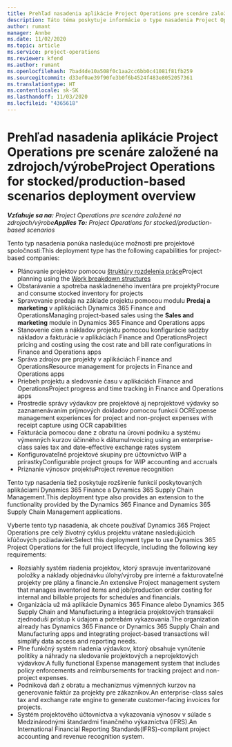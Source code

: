 ```yaml
---
title: Prehľad nasadenia aplikácie Project Operations pre scenáre založené na zdrojoch/výrobe
description: Táto téma poskytuje informácie o type nasadenia Project Operations pre scenáre založené na zdrojoch/výrobe.
author: rumant
manager: Annbe
ms.date: 11/02/2020
ms.topic: article
ms.service: project-operations
ms.reviewer: kfend
ms.author: rumant
ms.openlocfilehash: 7bad4de10a508f0c1aa2cc6bb0c41081f81fb259
ms.sourcegitcommit: d33ef0ae39f90fe3b0f6b4524f483e8052057361
ms.translationtype: HT
ms.contentlocale: sk-SK
ms.lasthandoff: 11/03/2020
ms.locfileid: "4365618"
---
```

# <a name="project-operations-for-stockedproduction-based-scenarios-deployment-overview"></a><span data-ttu-id="6efc7-103">Prehľad nasadenia aplikácie Project Operations pre scenáre založené na zdrojoch/výrobe</span><span class="sxs-lookup"><span data-stu-id="6efc7-103">Project Operations for stocked/production-based scenarios deployment overview</span></span>

<span data-ttu-id="6efc7-104">_**Vzťahuje sa na:** Project Operations pre scenáre založené na zdrojoch/výrobe_</span><span class="sxs-lookup"><span data-stu-id="6efc7-104">_**Applies To:** Project Operations for stocked/production-based scenarios_</span></span>


<span data-ttu-id="6efc7-105">Tento typ nasadenia ponúka nasledujúce možnosti pre projektové spoločnosti:</span><span class="sxs-lookup"><span data-stu-id="6efc7-105">This deployment type has the following capabilities for project-based companies:</span></span>

- <span data-ttu-id="6efc7-106">Plánovanie projektov pomocou [štruktúry rozdelenia práce](work-breakdown-structures.md)</span><span class="sxs-lookup"><span data-stu-id="6efc7-106">Project planning using the [Work breakdown structures](work-breakdown-structures.md)</span></span>
- <span data-ttu-id="6efc7-107">Obstarávanie a spotreba naskladneného inventára pre projekty</span><span class="sxs-lookup"><span data-stu-id="6efc7-107">Procure and consume stocked inventory for projects</span></span>
- <span data-ttu-id="6efc7-108">Spravovanie predaja na základe projektu pomocou modulu **Predaj a marketing** v aplikáciách Dynamics 365 Finance and Operations</span><span class="sxs-lookup"><span data-stu-id="6efc7-108">Managing project-based sales using the **Sales and marketing** module in Dynamics 365 Finance and Operations apps</span></span>
- <span data-ttu-id="6efc7-109">Stanovenie cien a nákladov projektu pomocou konfigurácie sadzby nákladov a fakturácie v aplikáciách Finance and Operations</span><span class="sxs-lookup"><span data-stu-id="6efc7-109">Project pricing and costing using the cost rate and bill rate configurations in Finance and Operations apps</span></span>
- <span data-ttu-id="6efc7-110">Správa zdrojov pre projekty v aplikáciách Finance and Operations</span><span class="sxs-lookup"><span data-stu-id="6efc7-110">Resource management for projects in Finance and Operations apps</span></span>
- <span data-ttu-id="6efc7-111">Priebeh projektu a sledovanie času v aplikáciách Finance and Operations</span><span class="sxs-lookup"><span data-stu-id="6efc7-111">Project progress and time tracking in Finance and Operations apps</span></span>
- <span data-ttu-id="6efc7-112">Prostredie správy výdavkov pre projektové aj neprojektové výdavky so zaznamenávaním príjmových dokladov pomocou funkcií OCR</span><span class="sxs-lookup"><span data-stu-id="6efc7-112">Expense management experiences for project and non-project expenses with receipt capture using OCR capabilities</span></span>
- <span data-ttu-id="6efc7-113">Fakturácia pomocou dane z obratu na úrovni podniku a systému výmenných kurzov účinného k dátumu</span><span class="sxs-lookup"><span data-stu-id="6efc7-113">Invoicing using an enterprise-class sales tax and date-effective exchange rates system</span></span>
- <span data-ttu-id="6efc7-114">Konfigurovateľné projektové skupiny pre účtovníctvo WIP a prírastky</span><span class="sxs-lookup"><span data-stu-id="6efc7-114">Configurable project groups for WIP accounting and accruals</span></span>
- <span data-ttu-id="6efc7-115">Priznanie výnosov projektu</span><span class="sxs-lookup"><span data-stu-id="6efc7-115">Project revenue recognition</span></span>

<span data-ttu-id="6efc7-116">Tento typ nasadenia tiež poskytuje rozšírenie funkcií poskytovaných aplikáciami Dynamics 365 Finance a Dynamics 365 Supply Chain Management.</span><span class="sxs-lookup"><span data-stu-id="6efc7-116">This deployment type also provides an extension to the functionality provided by the Dynamics 365 Finance and Dynamics 365 Supply Chain Management applications.</span></span>

<span data-ttu-id="6efc7-117">Vyberte tento typ nasadenia, ak chcete používať Dynamics 365 Project Operations pre celý životný cyklus projektu vrátane nasledujúcich kľúčových požiadaviek:</span><span class="sxs-lookup"><span data-stu-id="6efc7-117">Select this deployment type to use Dynamics 365 Project Operations for the full project lifecycle, including the following key requirements:</span></span>

- <span data-ttu-id="6efc7-118">Rozsiahly systém riadenia projektov, ktorý spravuje inventarizované položky a náklady objednávku úlohy/výroby pre interné a fakturovateľné projekty pre plány a financie.</span><span class="sxs-lookup"><span data-stu-id="6efc7-118">An extensive Project management system that manages inventoried items and job/production order costing for internal and billable projects for schedules and financials.</span></span>
- <span data-ttu-id="6efc7-119">Organizácia už má aplikácie Dynamics 365 Finance alebo Dynamics 365 Supply Chain and Manufacturing a integrácia projektových transakcií zjednoduší prístup k údajom a potrebám vykazovania.</span><span class="sxs-lookup"><span data-stu-id="6efc7-119">The organization already has Dynamics 365 Finance or Dynamics 365 Supply Chain and Manufacturing apps and integrating project-based transactions will simplify data access and reporting needs.</span></span>
- <span data-ttu-id="6efc7-120">Plne funkčný systém riadenia výdavkov, ktorý obsahuje vynútenie politiky a náhrady na sledovanie projektových a neprojektových výdavkov.</span><span class="sxs-lookup"><span data-stu-id="6efc7-120">A fully functional Expense management system that includes policy enforcements and reimbursements for tracking project and non-project expenses.</span></span>
- <span data-ttu-id="6efc7-121">Podniková daň z obratu a mechanizmus výmenných kurzov na generovanie faktúr za projekty pre zákazníkov.</span><span class="sxs-lookup"><span data-stu-id="6efc7-121">An enterprise-class sales tax and exchange rate engine to generate customer-facing invoices for projects.</span></span>
- <span data-ttu-id="6efc7-122">Systém projektového účtovníctva a vykazovania výnosov v súlade s Medzinárodnými štandardmi finančného výkazníctva (IFRS).</span><span class="sxs-lookup"><span data-stu-id="6efc7-122">An International Financial Reporting Standards(IFRS)-compliant project accounting and revenue recognition system.</span></span>

